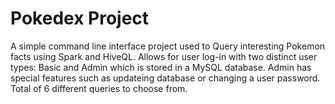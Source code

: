 
<h1>Pokedex Project</h1>


A simple command line interface project used to Query interesting Pokemon facts using Spark and HiveQL.
Allows for user log-in with two distinct user types: Basic and Admin which is stored in a MySQL database.
Admin has special features such as updateing database or changing a user password.
Total of 6 different queries to choose from.
